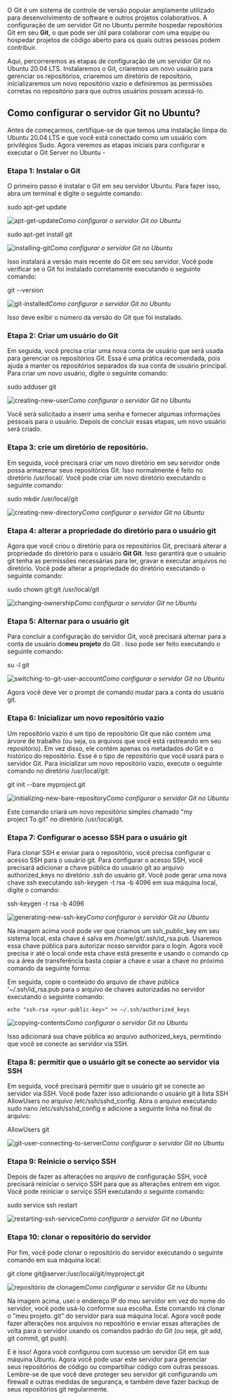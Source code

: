 O Git é um sistema de controle de versão popular amplamente utilizado para desenvolvimento de software e outros projetos colaborativos. A configuração de um servidor Git no Ubuntu permite hospedar repositórios Git em seu **Git**, o que pode ser útil para colaborar com uma equipe ou hospedar projetos de código aberto para os quais outras pessoas podem contribuir.

Aqui, percorreremos as etapas de configuração de um servidor Git no Ubuntu 20.04 LTS. Instalaremos o Git, criaremos um novo usuário para gerenciar os repositórios, criaremos um diretório de repositório, inicializaremos um novo repositório vazio e definiremos as permissões corretas no repositório para que outros usuários possam acessá-lo.

## Como configurar o servidor Git no Ubuntu?

Antes de começarmos, certifique-se de que temos uma instalação limpa do Ubuntu 20.04 LTS e que você está conectado como um usuário com privilégios Sudo. Agora veremos as etapas iniciais para configurar e executar o Git Server no Ubuntu -

### **Etapa 1: Instalar o Git**

O primeiro passo é instalar o Git em seu servidor Ubuntu. Para fazer isso, abra um terminal e digite o seguinte comando:

sudo apt-get update

![apt-get-update](https://media.geeksforgeeks.org/wp-content/uploads/20230112211035/img1.jpg)_Como configurar o servidor Git no Ubuntu_

sudo apt-get install git

![installing-git](https://media.geeksforgeeks.org/wp-content/uploads/20230112211052/img2.jpg)_Como configurar o servidor Git no Ubuntu_

Isso instalará a versão mais recente do Git em seu servidor. Você pode verificar se o Git foi instalado corretamente executando o seguinte comando:

git --version

![git-installed](https://media.geeksforgeeks.org/wp-content/uploads/20230113131001/img11.jpg)_Como configurar o servidor Git no Ubuntu_

Isso deve exibir o número da versão do Git que foi instalado.

### **Etapa 2: Criar um usuário do Git**

Em seguida, você precisa criar uma nova conta de usuário que será usada para gerenciar os repositórios Git. Essa é uma prática recomendada, pois ajuda a manter os repositórios separados da sua conta de usuário principal. Para criar um novo usuário, digite o seguinte comando:

sudo adduser git

![creating-new-user](https://media.geeksforgeeks.org/wp-content/uploads/20230112211155/img3.jpg)_Como configurar o servidor Git no Ubuntu_

Você será solicitado a inserir uma senha e fornecer algumas informações pessoais para o usuário. Depois de concluir essas etapas, um novo usuário será criado.

### **Etapa 3: crie um diretório de repositório.**

Em seguida, você precisará criar um novo diretório em seu servidor onde possa armazenar seus repositórios Git. Isso normalmente é feito no diretório /usr/local/. Você pode criar um novo diretório executando o seguinte comando:

sudo mkdir /usr/local/git

![creating-new-directory](https://media.geeksforgeeks.org/wp-content/uploads/20230112211214/img4.jpg)_Como configurar o servidor Git no Ubuntu_

### **Etapa 4: alterar a propriedade do diretório para o usuário git**

Agora que você criou o diretório para os repositórios Git, precisará alterar a propriedade do diretório para o usuário **Git Git**. Isso garantirá que o usuário git tenha as permissões necessárias para ler, gravar e executar arquivos no diretório. Você pode alterar a propriedade do diretório executando o seguinte comando:

sudo chown git:git /usr/local/git

![changing-ownership](https://media.geeksforgeeks.org/wp-content/uploads/20230112211230/img5.jpg)_Como configurar o servidor Git no Ubuntu_

### **Etapa 5: Alternar para o usuário git**

Para concluir a configuração do servidor Git, você precisará alternar para a conta de usuário do**meu projeto** do Git . Isso pode ser feito executando o seguinte comando:

su -l git

![switching-to-git-user-account](https://media.geeksforgeeks.org/wp-content/uploads/20230112211244/img6.jpg)_Como configurar o servidor Git no Ubuntu_

Agora você deve ver o prompt de comando mudar para a conta do usuário git.

### **Etapa 6: Inicializar um novo repositório vazio**

Um repositório vazio é um tipo de repositório Git que não contém uma árvore de trabalho (ou seja, os arquivos que você está rastreando em seu repositório). Em vez disso, ele contém apenas os metadados do Git e o histórico do repositório. Esse é o tipo de repositório que você usará para o servidor Git. Para inicializar um novo repositório vazio, execute o seguinte comando no diretório /usr/local/git:

git init --bare myproject.git

![initializing-new-bare-repository](https://media.geeksforgeeks.org/wp-content/uploads/20230112211302/img7.jpg)_Como configurar o servidor Git no Ubuntu_

Este comando criará um novo repositório simples chamado "my project To.git" no diretório /usr/local/git.

### **Etapa 7: Configurar o acesso SSH para o usuário git**

Para clonar SSH e enviar para o repositório, você precisa configurar o acesso SSH para o usuário git. Para configurar o acesso SSH, você precisará adicionar a chave pública do usuário git ao arquivo authorized_keys no diretório .ssh do usuário git. Você pode gerar uma nova chave ssh executando ssh-keygen -t rsa -b 4096 em sua máquina local, digite o comando:

ssh-keygen -t rsa -b 4096

![generating-new-ssh-key](https://media.geeksforgeeks.org/wp-content/uploads/20230112211338/img8.jpg)_Como configurar o servidor Git no Ubuntu_

Na imagem acima você pode ver que criamos um ssh_public_key em seu sistema local, esta chave é salva em /home/git/.ssh/id_rsa.pub. Usaremos essa chave pública para autorizar nosso servidor para o login. Agora você precisa ir até o local onde esta chave está presente e usando o comando cp ou a área de transferência basta copiar a chave e usar a chave no próximo comando da seguinte forma:

Em seguida, copie o conteúdo do arquivo de chave pública '~/.ssh/id_rsa.pub para o arquivo de chaves autorizadas no servidor executando o seguinte comando:

```
echo "ssh-rsa <your-public-key>" >> ~/.ssh/authorized_keys
```

![copying-contents](https://media.geeksforgeeks.org/wp-content/uploads/20230112211411/img10.jpg)_Como configurar o servidor Git no Ubuntu_

Isso adicionará sua chave pública ao arquivo authorized_keys, permitindo que você se conecte ao servidor via SSH.

### **Etapa 8: permitir que o usuário git se conecte ao servidor via SSH**

Em seguida, você precisará permitir que o usuário git se conecte ao servidor via SSH. Você pode fazer isso adicionando o usuário git à lista SSH AllowUsers no arquivo /etc/ssh/sshd_config. Abra o arquivo executando sudo nano /etc/ssh/sshd_config e adicione a seguinte linha no final do arquivo:

AllowUsers git

![git-user-connecting-to-server](https://media.geeksforgeeks.org/wp-content/uploads/20230112211435/img11.jpg)_Como configurar o servidor Git no Ubuntu_

### **Etapa 9: Reinicie o serviço SSH**

Depois de fazer as alterações no arquivo de configuração SSH, você precisará reiniciar o serviço SSH para que as alterações entrem em vigor. Você pode reiniciar o serviço SSH executando o seguinte comando:

sudo service ssh restart

![restarting-ssh-service](https://media.geeksforgeeks.org/wp-content/uploads/20230112211453/img12.jpg)_Como configurar o servidor Git no Ubuntu_

### **Etapa 10: clonar o repositório do servidor**

Por fim, você pode clonar o repositório do servidor executando o seguinte comando em sua máquina local:

git clone git@server:/usr/local/git/myproject.git

![repositório de clonagem](https://media.geeksforgeeks.org/wp-content/uploads/20230113132606/img13.jpg)_Como configurar o servidor Git no Ubuntu_

Na imagem acima, usei o endereço IP do meu servidor em vez do nome do servidor, você pode usá-lo conforme sua escolha. Este comando irá clonar o "meu projeto. git" do servidor para sua máquina local. Agora você pode fazer alterações nos arquivos no repositório e enviar essas alterações de volta para o servidor usando os comandos padrão do Git (ou seja, git add, git commit, git push).

E é isso! Agora você configurou com sucesso um servidor Git em sua máquina Ubuntu. Agora você pode usar este servidor para gerenciar seus repositórios de código ou compartilhar código com outras pessoas. Lembre-se de que você deve proteger seu servidor git configurando um firewall e outras medidas de segurança, e também deve fazer backup de seus repositórios git regularmente.


